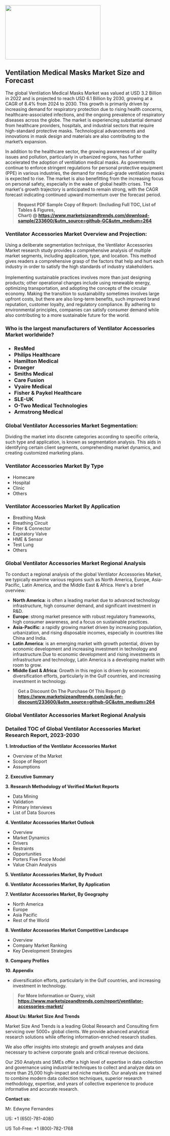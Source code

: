<p><img class="alignnone size-medium wp-image-20088" src="https://ffe5etoiles.com/wp-content/uploads/2024/12/MST1-300x171.png" alt="" width="300" height="171" /></p><h2>Ventilation Medical Masks Market Size and Forecast</h2><p>The global Ventilation Medical Masks Market was valued at USD 3.2 Billion in 2022 and is projected to reach USD 6.1 Billion by 2030, growing at a CAGR of 8.4% from 2024 to 2030. This growth is primarily driven by increasing demand for respiratory protection due to rising health concerns, healthcare-associated infections, and the ongoing prevalence of respiratory diseases across the globe. The market is experiencing substantial demand from healthcare providers, hospitals, and industrial sectors that require high-standard protective masks. Technological advancements and innovations in mask design and materials are also contributing to the market’s expansion.</p><p>In addition to the healthcare sector, the growing awareness of air quality issues and pollution, particularly in urbanized regions, has further accelerated the adoption of ventilation medical masks. As governments continue to enforce stringent regulations for personal protective equipment (PPE) in various industries, the demand for medical-grade ventilation masks is expected to rise. The market is also benefitting from the increasing focus on personal safety, especially in the wake of global health crises. The market's growth trajectory is anticipated to remain strong, with the CAGR forecast indicating continued upward momentum over the forecast period.</p></p><blockquote id="" class=""><strong>Request PDF Sample Copy of Report: (Including Full TOC, List of Tables &amp; Figures, Chart)&nbsp;@&nbsp;<strong><a href="https://www.marketsizeandtrends.com/download-sample/233600/&utm_source=github-GC&utm_medium=264" target="_blank">https://www.marketsizeandtrends.com/download-sample/233600/&utm_source=github-GC&utm_medium=264</a></strong></strong></blockquote><h3 id="" class="">Ventilator Accessories Market&nbsp;Overview and Projection:</h3><p id="" class="">Using a deliberate segmentation technique, the Ventilator Accessories Market research study provides a comprehensive analysis of multiple market segments, including application, type, and location. This method gives readers a comprehensive grasp of the factors that help and hurt each industry in order to satisfy the high standards of industry stakeholders. <br /> <br />Implementing sustainable practices involves more than just designing products; other operational changes include using renewable energy, optimizing transportation, and adopting the concepts of the circular economy. Making the transition to sustainability sometimes involves large upfront costs, but there are also long-term benefits, such improved brand reputation, customer loyalty, and regulatory compliance. By adhering to environmental principles, companies can satisfy consumer demand while also contributing to a more sustainable future for the world.</p><h3 id="" class="">Who is the largest manufacturers of&nbsp;Ventilator Accessories Market worldwide?</h3><h3 class=""><p><ul><li>ResMed </li><li> Philips Healthcare </li><li> Hamilton Medical </li><li> Draeger </li><li> Smiths Medical </li><li> Care Fusion </li><li> Vyaire Medical </li><li> Fisher & Paykel Healthcare </li><li> SLE-UK </li><li> O-Two Medical Technologies </li><li> Armstrong Medical</li></ul></p></h3><h3 id="" class="">Global&nbsp;Ventilator Accessories Market Segmentation:</h3><p id="" class="">Dividing the market into discrete categories according to specific criteria, such type and application, is known as segmentation analysis. This aids in identifying certain client segments, comprehending market dynamics, and creating customized marketing plans.</p><h3 id="" class="">Ventilator Accessories Market&nbsp;By Type</h3><p><p><ul><li>Homecare</li><li> Hospital</li><li> Clinic</li><li> Others</p></li></ul></p></p><h3 id="" class="">Ventilator Accessories Market&nbsp;By Application</h3><p class=""><p><ul><li>Breathing Mask</li><li> Breathing Circuit</li><li> Filter & Connector</li><li> Expiratory Valve</li><li> HME & Sensor</li><li> Test Lung</li><li> Others</li></ul></p></p><h3 id="" class="">Global Ventilator Accessories Market Regional Analysis</h3><p id="" class="">To conduct a regional analysis of the global Ventilator Accessories Market, we typically examine various regions such as North America, Europe, Asia-Pacific, Latin America, and the Middle East &amp; Africa. Here's a brief overview:</p><ul><li><strong>North America</strong>: is often a leading market due to advanced technology infrastructure, high consumer demand, and significant investment in R&amp;D.</li><li><strong>Europe</strong>: strong market presence with robust regulatory frameworks, high consumer awareness, and a focus on sustainable practices.</li><li><strong>Asia-Pacific</strong>: a rapidly growing market driven by increasing population, urbanization, and rising disposable incomes, especially in countries like China and India.</li><li><strong>Latin America</strong>: is an emerging market with growth potential, driven by economic development and increasing investment in technology and infrastructure.Due to economic development and rising investments in infrastructure and technology, Latin America is a developing market with room to grow.</li><li><strong>Middle East &amp; Africa</strong>: Growth in this region is driven by economic diversification efforts, particularly in the Gulf countries, and increasing investment in technology.</li></ul><blockquote id="" class=""><strong>Get a Discount On The Purchase Of This Report @ <strong><a href="https://www.marketsizeandtrends.com/ask-for-discount/233600/&utm_source=github-GC&utm_medium=264" target="_blank">https://www.marketsizeandtrends.com/ask-for-discount/233600/&utm_source=github-GC&utm_medium=264</a></strong></strong></blockquote><h3 id="" class="">Global Ventilator Accessories Market Regional Analysis</h3><h3 id="" class="">Detailed TOC of Global Ventilator Accessories Market Research Report, 2023-2030</h3><p id="" class=""><strong>1. Introduction of the Ventilator Accessories Market</strong></p><ul><li>Overview of the Market</li><li>Scope of Report</li><li>Assumptions</li></ul><p id="" class=""><strong>2. Executive Summary</strong></p><p id="" class=""><strong>3. Research Methodology of Verified Market Reports</strong></p><ul><li>Data Mining</li><li>Validation</li><li>Primary Interviews</li><li>List of Data Sources</li></ul><p id="" class=""><strong>4. Ventilator Accessories Market Outlook</strong></p><ul><li>Overview</li><li>Market Dynamics</li><li>Drivers</li><li>Restraints</li><li>Opportunities</li><li>Porters Five Force Model</li><li>Value Chain Analysis</li></ul><p id="" class=""><strong>5. Ventilator Accessories Market, By Product</strong></p><p id="" class=""><strong>6. Ventilator Accessories Market, By Application</strong></p><p id="" class=""><strong>7. Ventilator Accessories Market, By Geography</strong></p><ul><li>North America</li><li>Europe</li><li>Asia Pacific</li><li>Rest of the World</li></ul><p id="" class=""><strong>8. Ventilator Accessories Market Competitive Landscape</strong></p><ul><li>Overview</li><li>Company Market Ranking</li><li>Key Development Strategies</li></ul><p id="" class=""><strong>9. Company Profiles</strong></p><p id="" class=""><strong>10. Appendix</strong></p><ul><li>diversification efforts, particularly in the Gulf countries, and increasing investment in technology.</li></ul><blockquote id="" class=""><strong>For More Information or Query, visit <strong><strong><a href="https://www.marketsizeandtrends.com/report/ventilator-accessories-market/" target="_blank">https://www.marketsizeandtrends.com/report/ventilator-accessories-market/</a></strong></strong></strong></blockquote><p id="" class=""><strong>About Us: Market Size And Trends</strong></p><p id="" class="">Market Size And Trends is a leading Global Research and Consulting firm servicing over 5000+ global clients. We provide advanced analytical research solutions while offering information-enriched research studies.</p><p id="" class="">We also offer insights into strategic and growth analyses and data necessary to achieve corporate goals and critical revenue decisions.</p><p id="" class="">Our 250 Analysts and SMEs offer a high level of expertise in data collection and governance using industrial techniques to collect and analyze data on more than 25,000 high-impact and niche markets. Our analysts are trained to combine modern data collection techniques, superior research methodology, expertise, and years of collective experience to produce informative and accurate research.</p><p id="" class=""><strong>Contact us:</strong></p><p id="" class="">Mr. Edwyne Fernandes</p><p id="" class="">US: +1 (650)-781-4080</p><p id="" class="">US Toll-Free: +1 (800)-782-1768</p>
